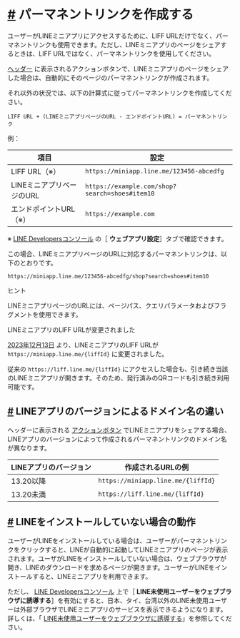 # [\#](https://developers.line.biz/ja/docs/line-mini-app/develop/permanent-links/#page-title) パーマネントリンクを作成する

ユーザーがLINEミニアプリにアクセスするために、LIFF URLだけでなく、パーマネントリンクも使用できます。ただし、LINEミニアプリのページをシェアするときは、LIFF URLではなく、パーマネントリンクを使用してください。

[ヘッダー](https://developers.line.biz/ja/docs/line-mini-app/discover/ui-components/#header) に表示されるアクションボタンで、LINEミニアプリのページをシェアした場合は、自動的にそのページのパーマネントリンクが作成されます。

それ以外の状況では、以下の計算式に従ってパーマネントリンクを作成してください。

`LIFF URL + (LINEミニアプリページのURL - エンドポイントURL) = パーマネントリンク`

例：

| 項目                      | 設定                                           |
| ------------------------- | ---------------------------------------------- |
| LIFF URL（※）             | `https://miniapp.line.me/123456-abcedfg`       |
| LINEミニアプリページのURL | `https://example.com/shop?search=shoes#item10` |
| エンドポイントURL（※）    | `https://example.com`                          |

※ [LINE Developersコンソール](https://developers.line.biz/console/) の［ **ウェブアプリ設定**］タブで確認できます。

この場合、LINEミニアプリページのURLに対応するパーマネントリンクは、以下のとおりです。

```
https://miniapp.line.me/123456-abcedfg/shop?search=shoes#item10

```

ヒント

LINEミニアプリページのURLには、ページパス、クエリパラメータおよびフラグメントを使用できます。

LINEミニアプリのLIFF URLが変更されました

[2023年12月13日](https://developers.line.biz/ja/news/2023/12/13/change-of-liff-url-for-line-mini-app/) より、LINEミニアプリのLIFF URLが `https://miniapp.line.me/{liffId}` に変更されました。

従来の `https://liff.line.me/{liffId}` にアクセスした場合も、引き続き当該のLINEミニアプリが開きます。そのため、発行済みのQRコードも引き続き利用可能です。

## [\#](https://developers.line.biz/ja/docs/line-mini-app/develop/permanent-links/#difference-depends-on-app-version) LINEアプリのバージョンによるドメイン名の違い

ヘッダーに表示される [アクションボタン](https://developers.line.biz/ja/docs/line-mini-app/discover/builtin-features/#action-button) でLINEミニアプリをシェアする場合、LINEアプリのバージョンによって作成されるパーマネントリンクのドメイン名が異なります。

| LINEアプリのバージョン | 作成されるURLの例                  |
| ---------------------- | ---------------------------------- |
| 13.20以降              | `https://miniapp.line.me/{liffId}` |
| 13.20未満              | `https://liff.line.me/{liffId}`    |

## [\#](https://developers.line.biz/ja/docs/line-mini-app/develop/permanent-links/#if-user-doesnt-have-line) LINEをインストールしていない場合の動作

ユーザーがLINEをインストールしている場合は、ユーザーがパーマネントリンクをクリックすると、LINEが自動的に起動してLINEミニアプリのページが表示されます。ユーザがLINEをインストールしていない場合は、ウェブブラウザが開き、LINEのダウンロードを求めるページが開きます。ユーザーがLINEをインストールすると、LINEミニアプリを利用できます。

ただし、 [LINE Developersコンソール](https://developers.line.biz/console/) 上で［ **LINE未使用ユーザーをウェブブラウザに誘導する**］を有効にすると、日本、タイ、台湾以外のLINE未使用ユーザーは外部ブラウザでLINEミニアプリのサービスを表示できるようになります。詳しくは、「 [LINE未使用ユーザーをウェブブラウザに誘導する](https://developers.line.biz/ja/docs/line-mini-app/discover/custom-features/#redirect-non-line-users-to-browser)」を参照してください。
